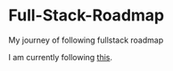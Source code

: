 # Full-Stack-Roadmap

My journey of following fullstack roadmap

I am currently following [this](https://roadmap.sh/).